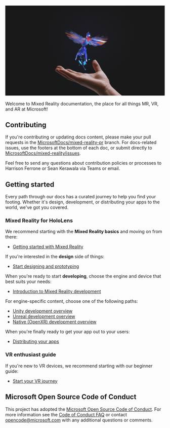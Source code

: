 ![Virtual hummingbird with human hand](mixed-reality-docs/mr-dev-docs/discover/images/01_MixedReality.png)

Welcome to Mixed Reality documentation, the place for all things MR, VR, and AR at Microsoft!

## Contributing

If you're contributing or updating docs content, please make your pull requests in the [MicrosoftDocs/mixed-reality-pr](https://github.com/MicrosoftDocs/mixed-reality-pr/pulls) branch. For docs-related issues, use the footers at the bottom of each doc, or submit directly to [MicrosoftDocs/mixed-reality/issues](https://github.com/MicrosoftDocs/mixed-reality/issues).

Feel free to send any questions about contribution policies or processes to Harrison Ferrone or Sean Kerawala via Teams or email. 

## Getting started 

Every path through our docs has a curated journey to help you find your footing. Whether it's design, development, or distributing your apps to the world, we've got you covered. 

### Mixed Reality for HoloLens

We recommend starting with the **Mixed Reality basics** and moving on from there:

* [Getting started with Mixed Reality](mixed-reality-docs/mr-dev-docs/discover/get-started-with-mr.md)

If you're interested in the **design** side of things:

* [Start designing and prototyping](mixed-reality-docs/mr-dev-docs/design/design.md)

When you're ready to start **developing**, choose the engine and device that best suits your needs:

* [Introduction to Mixed Reality development](mixed-reality-docs/mr-dev-docs/develop/development.md)

For engine-specific content, choose one of the following paths:

* [Unity development overview](mixed-reality-docs/mr-dev-docs/develop/unity/unity-development-overview.md)
* [Unreal development overview](mixed-reality-docs/mr-dev-docs/develop/unreal/unreal-development-overview.md)
* [Native (OpenXR) development overview](mixed-reality-docs/mr-dev-docs/develop/native/directx-development-overview.md)

When you're finally ready to get your app out to your users:

* [Distributing your apps](mixed-reality-docs/mr-dev-docs/distribute/distribute-overview.md)

### VR enthusiast guide

If you're new to VR devices, we recommend starting with our beginner guide:

* [Start your VR journey](enthusiast-guide/vr-journey.md)

## Microsoft Open Source Code of Conduct

This project has adopted the [Microsoft Open Source Code of Conduct](https://opensource.microsoft.com/codeofconduct/).
For more information see the [Code of Conduct FAQ](https://opensource.microsoft.com/codeofconduct/faq/) or contact [opencode@microsoft.com](mailto:opencode@microsoft.com) with any additional questions or comments.
